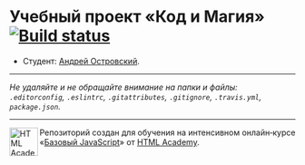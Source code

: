 # Учебный проект «Код и Магия» [![Build status][travis-image]][travis-url]

* Студент: [Андрей Островский](https://up.htmlacademy.ru/javascript/10/user/198062).

---

_Не удаляйте и не обращайте внимание на папки и файлы:_<br>
_`.editorconfig`, `.eslintrc`, `.gitattributes`, `.gitignore`, `.travis.yml`, `package.json`._

---

<a href="https://htmlacademy.ru/intensive/javascript"><img align="left" width="50" height="50" title="HTML Academy" src="https://up.htmlacademy.ru/static/img/intensive/javascript/logo-for-github.svg"></a>

Репозиторий создан для обучения на интенсивном онлайн‑курсе «[Базовый JavaScript](https://htmlacademy.ru/intensive/javascript)» от [HTML Academy](https://htmlacademy.ru).

[travis-image]: https://travis-ci.org/htmlacademy-javascript/198062-code-and-magick.svg?branch=master
[travis-url]: https://travis-ci.org/htmlacademy-javascript/198062-code-and-magick
